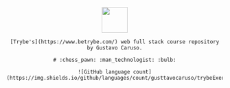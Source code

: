<div align="center">

  <img src="https://avatars.githubusercontent.com/u/82593112?v=4" width="60px">

    [Trybe's](https://www.betrybe.com/) web full stack course repository by Gustavo Caruso.

    # :chess_pawn: :man_technologist: :bulb:

    ![GitHub language count](https://img.shields.io/github/languages/count/gusttavocaruso/trybeExercises)

</div>

<!--
## 
### MODULO_04 :open_file_folder: - Ciência da Computação

##### Bloco 35: Introdução - Ciência da Computação

- [ ] 35-1: _Arquitetura de Computadores_
- [ ] 35-2: _Arquitetura de redes_
- [ ] 35-3: _Redes de computadores, ferramentas e segurança_
- [ ] 35-4: _[Projeto - Explorando os protocolos]()_

##### Bloco 36: Python

- [ ] 35-1: _Aprendendo Python_
- [ ] 35-2: _Testes e Excessões_
- [ ] 35-3: _Entrada e Saía de dados_
- [ ] 36-4: _Entrada e Saída de dados_
- [ ] 35-5: _[Projeto - Tech news]()_

# [...]
